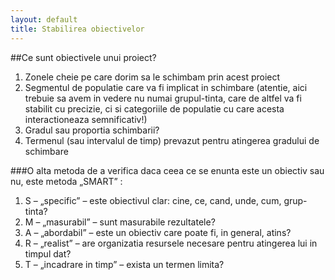 ```yaml
---
layout: default
title: Stabilirea obiectivelor
---
```

##Ce sunt obiectivele unui proiect?
<ol>
    <li>Zonele cheie pe care dorim sa le schimbam prin acest proiect</li>
    <li>Segmentul de populatie care va fi implicat in schimbare (atentie, aici trebuie sa avem in vedere nu numai grupul-tinta, care de altfel va fi stabilit cu precizie, ci si categoriile de populatie cu care acesta interactioneaza semnificativ!)</li>
    <li>Gradul sau proportia schimbarii?</li>
    <li>Termenul (sau intervalul de timp) prevazut pentru atingerea gradului de schimbare</li>
</ol>

###O alta metoda de a verifica daca ceea ce se enunta este un obiectiv sau nu, este metoda „SMART” :
<ol>
    <li>S – „specific” – este obiectivul clar: cine, ce, cand, unde, cum, grup-tinta?</li>
    <li>M – „masurabil” – sunt masurabile rezultatele?</li>
    <li>A – „abordabil” – este un obiectiv care poate fi, in general, atins?</li>
    <li>R – „realist” – are organizatia resursele necesare pentru atingerea lui in timpul dat?</li>
    <li>T – „incadrare in timp” – exista un termen limita?</li>
</ol>